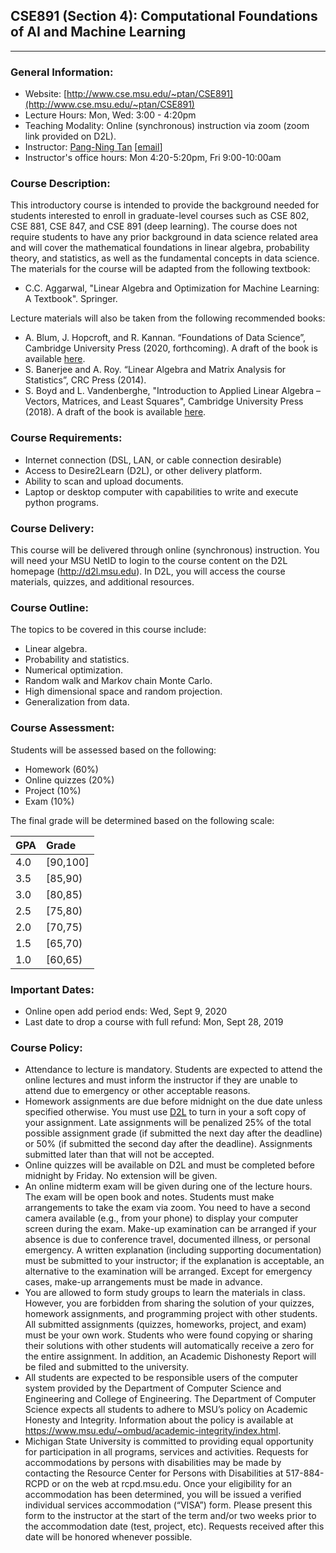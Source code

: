 ## CSE891 (Section 4): Computational Foundations of AI and Machine Learning
---

### General Information:

- Website: [http://www.cse.msu.edu/~ptan/CSE891](http://www.cse.msu.edu/~ptan/CSE891)
- Lecture Hours: Mon, Wed: 3:00 - 4:20pm
- Teaching Modality: Online (synchronous) instruction via zoom (zoom link provided on D2L).
- Instructor: [Pang-Ning Tan](http://www.cse.msu.edu/~ptan) [[email](mailto:ptan@msu.edu)]
- Instructor's office hours: Mon 4:20-5:20pm, Fri 9:00-10:00am 

### Course Description: 
This introductory course is intended to provide the background needed for students interested to enroll in graduate-level courses such as CSE 802, CSE 881, CSE 847, and CSE 891 (deep learning). The course does not require students to have any prior background in data science related area and will cover the mathematical foundations in linear algebra, probability theory, and statistics, as well as the fundamental concepts in data science. The materials for the course will be adapted from the following textbook:
- C.C. Aggarwal, "Linear Algebra and Optimization for Machine Learning: A Textbook". Springer.  

Lecture materials will also be taken from the following recommended books: 
- A. Blum, J. Hopcroft, and R. Kannan. “Foundations of Data Science”, Cambridge University Press (2020, forthcoming). A draft of the book is available [here](https://www.cs.cornell.edu/jeh/book.pdf).
- S. Banerjee and A. Roy. “Linear Algebra and Matrix Analysis for Statistics”, CRC Press (2014).
- S. Boyd and L. Vandenberghe, "Introduction to Applied Linear Algebra – Vectors, Matrices, and Least Squares", Cambridge University Press (2018). A draft of the book is available [here](http://vmls-book.stanford.edu/).

### Course Requirements:
-	Internet connection (DSL, LAN, or cable connection desirable)
-	Access to Desire2Learn (D2L), or other delivery platform.
-	Ability to scan and upload documents.
-	Laptop or desktop computer with capabilities to write and execute python programs. 

### Course Delivery:
This course will be delivered through online (synchronous) instruction. You will need your MSU NetID to login to the course content on the D2L homepage (http://d2l.msu.edu). In D2L, you will access the course materials, quizzes, and additional resources. 

### Course Outline: 
The topics to be covered in this course include:
- Linear algebra.
- Probability and statistics.
- Numerical optimization.
- Random walk and Markov chain Monte Carlo.
- High dimensional space and random projection.
- Generalization from data.

### Course Assessment:
Students will be assessed based on the following:
- Homework (60%)
- Online quizzes (20%)
- Project (10%)
- Exam (10%)

The final grade will be determined based on the following scale:

| GPA |   Grade  |
|-----|:---------|
| 4.0 | [90,100] |
| 3.5 | [85,90)  |
| 3.0 | [80,85)  |
| 2.5 | [75,80)  |
| 2.0 | [70,75)  |
| 1.5 | [65,70)  |
| 1.0 | [60,65)  |

### Important Dates:
- Online open add period ends: Wed, Sept 9, 2020
- Last date to drop a course with full refund: Mon, Sept 28, 2019

### Course Policy:

- Attendance to lecture is mandatory. Students are expected to attend the online lectures and must inform the instructor if they are unable to attend due to emergency or other acceptable reasons. 
- Homework assignments are due before midnight on the due date unless specified otherwise.  You must use [D2L](http://d2l.msu.edu) to turn in your a soft copy of your assignment. Late assignments will be penalized 25% of the total possible assignment grade (if submitted the next day after the deadline) or 50% (if submitted the second day after the deadline). Assignments submitted later than that will not be accepted.
- Online quizzes will be available on D2L and must be completed before midnight by Friday. No extension will be given.  
- An online midterm exam will be given during one of the lecture hours. The exam will be open book and notes. Students must make arrangements to take the exam via zoom. You need to have a second camera available (e.g., from your phone) to display your computer screen during the exam. Make-up examination can be arranged if your absence is due to conference travel, documented illness, or personal emergency. A written explanation (including supporting documentation) must be submitted to your instructor; if the explanation is acceptable, an alternative to the examination will be arranged. Except for emergency cases, make-up arrangements must be made in advance. 
- You are allowed to form study groups to learn the materials in class. However, you are forbidden from sharing the solution of your quizzes, homework assignments, and programming project with other students. All submitted assignments (quizzes, homeworks, project, and exam) must be your own work. Students who were found copying or sharing their solutions with other students will automatically receive a zero for the entire assignment. In addition, an Academic Dishonesty Report will be filed and submitted to the university.
- All students are expected to be responsible users of the computer system provided by the Department of Computer Science and Engineering and College of Engineering. The Department of Computer Science expects all students to adhere to MSU’s policy on Academic Honesty and Integrity. Information about the policy is available at https://www.msu.edu/~ombud/academic-integrity/index.html.  
- Michigan State University is committed to providing equal opportunity for participation in all programs, services and activities. Requests for accommodations by persons with disabilities may be made by contacting the Resource Center for Persons with Disabilities at 517-884-RCPD or on the web at rcpd.msu.edu. Once your eligibility for an accommodation has been determined, you will be issued a verified individual services accommodation (“VISA”) form. Please present this form to the instructor at the start of the term and/or two weeks prior to the accommodation date (test, project, etc). Requests received after this date will be honored whenever possible.
